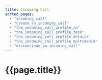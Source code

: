 ```yaml
---
title: Incoming Call
sorted_pages:
  - "incoming_call"
  - "create_an_incoming_call"
  - "the_incoming_call_profile_cm"
  - "the_incoming_call_profile_task"
  - "the_incoming_call_profile_details"
  - "the_incoming_call_profile_multimedia"
  - "discontinue_an_incoming_call"
---
```

# {{page.title}}
